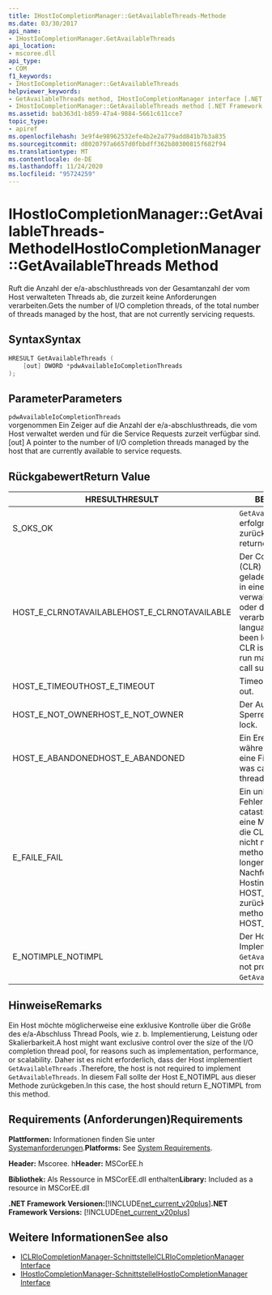 ```yaml
---
title: IHostIoCompletionManager::GetAvailableThreads-Methode
ms.date: 03/30/2017
api_name:
- IHostIoCompletionManager.GetAvailableThreads
api_location:
- mscoree.dll
api_type:
- COM
f1_keywords:
- IHostIoCompletionManager::GetAvailableThreads
helpviewer_keywords:
- GetAvailableThreads method, IHostIoCompletionManager interface [.NET Framework hosting]
- IHostIoCompletionManager::GetAvailableThreads method [.NET Framework hosting]
ms.assetid: bab363d1-b859-47a4-9884-5661c611cce7
topic_type:
- apiref
ms.openlocfilehash: 3e9f4e98962532efe4b2e2a779add841b7b3a835
ms.sourcegitcommit: d8020797a6657d0fbbdff362b80300815f682f94
ms.translationtype: MT
ms.contentlocale: de-DE
ms.lasthandoff: 11/24/2020
ms.locfileid: "95724259"
---
```

# <a name="ihostiocompletionmanagergetavailablethreads-method"></a><span data-ttu-id="306c8-102">IHostIoCompletionManager::GetAvailableThreads-Methode</span><span class="sxs-lookup"><span data-stu-id="306c8-102">IHostIoCompletionManager::GetAvailableThreads Method</span></span>

<span data-ttu-id="306c8-103">Ruft die Anzahl der e/a-abschlusthreads von der Gesamtanzahl der vom Host verwalteten Threads ab, die zurzeit keine Anforderungen verarbeiten.</span><span class="sxs-lookup"><span data-stu-id="306c8-103">Gets the number of I/O completion threads, of the total number of threads managed by the host, that are not currently servicing requests.</span></span>  
  
## <a name="syntax"></a><span data-ttu-id="306c8-104">Syntax</span><span class="sxs-lookup"><span data-stu-id="306c8-104">Syntax</span></span>  
  
```cpp  
HRESULT GetAvailableThreads (  
    [out] DWORD *pdwAvailableIoCompletionThreads  
);  
```  
  
## <a name="parameters"></a><span data-ttu-id="306c8-105">Parameter</span><span class="sxs-lookup"><span data-stu-id="306c8-105">Parameters</span></span>  

 `pdwAvailableIoCompletionThreads`  
 <span data-ttu-id="306c8-106">vorgenommen Ein Zeiger auf die Anzahl der e/a-abschlusthreads, die vom Host verwaltet werden und für die Service Requests zurzeit verfügbar sind.</span><span class="sxs-lookup"><span data-stu-id="306c8-106">[out] A pointer to the number of I/O completion threads managed by the host that are currently available to service requests.</span></span>  
  
## <a name="return-value"></a><span data-ttu-id="306c8-107">Rückgabewert</span><span class="sxs-lookup"><span data-stu-id="306c8-107">Return Value</span></span>  
  
|<span data-ttu-id="306c8-108">HRESULT</span><span class="sxs-lookup"><span data-stu-id="306c8-108">HRESULT</span></span>|<span data-ttu-id="306c8-109">BESCHREIBUNG</span><span class="sxs-lookup"><span data-stu-id="306c8-109">Description</span></span>|  
|-------------|-----------------|  
|<span data-ttu-id="306c8-110">S_OK</span><span class="sxs-lookup"><span data-stu-id="306c8-110">S_OK</span></span>|<span data-ttu-id="306c8-111">`GetAvailableThreads` wurde erfolgreich zurückgegeben.</span><span class="sxs-lookup"><span data-stu-id="306c8-111">`GetAvailableThreads` returned successfully.</span></span>|  
|<span data-ttu-id="306c8-112">HOST_E_CLRNOTAVAILABLE</span><span class="sxs-lookup"><span data-stu-id="306c8-112">HOST_E_CLRNOTAVAILABLE</span></span>|<span data-ttu-id="306c8-113">Der Common Language Runtime (CLR) wurde nicht in einen Prozess geladen, oder die CLR befindet sich in einem Zustand, in dem Sie verwalteten Code nicht ausführen oder den-Befehl nicht erfolgreich verarbeiten kann.</span><span class="sxs-lookup"><span data-stu-id="306c8-113">The common language runtime (CLR) has not been loaded into a process, or the CLR is in a state in which it cannot run managed code or process the call successfully.</span></span>|  
|<span data-ttu-id="306c8-114">HOST_E_TIMEOUT</span><span class="sxs-lookup"><span data-stu-id="306c8-114">HOST_E_TIMEOUT</span></span>|<span data-ttu-id="306c8-115">Timeout des Aufrufes.</span><span class="sxs-lookup"><span data-stu-id="306c8-115">The call timed out.</span></span>|  
|<span data-ttu-id="306c8-116">HOST_E_NOT_OWNER</span><span class="sxs-lookup"><span data-stu-id="306c8-116">HOST_E_NOT_OWNER</span></span>|<span data-ttu-id="306c8-117">Der Aufrufer ist nicht Besitzer der Sperre.</span><span class="sxs-lookup"><span data-stu-id="306c8-117">The caller does not own the lock.</span></span>|  
|<span data-ttu-id="306c8-118">HOST_E_ABANDONED</span><span class="sxs-lookup"><span data-stu-id="306c8-118">HOST_E_ABANDONED</span></span>|<span data-ttu-id="306c8-119">Ein Ereignis wurde abgebrochen, während ein blockierter Thread oder eine Fiber darauf wartete.</span><span class="sxs-lookup"><span data-stu-id="306c8-119">An event was canceled while a blocked thread or fiber was waiting on it.</span></span>|  
|<span data-ttu-id="306c8-120">E_FAIL</span><span class="sxs-lookup"><span data-stu-id="306c8-120">E_FAIL</span></span>|<span data-ttu-id="306c8-121">Ein unbekannter schwerwiegender Fehler ist aufgetreten.</span><span class="sxs-lookup"><span data-stu-id="306c8-121">An unknown catastrophic failure occurred.</span></span> <span data-ttu-id="306c8-122">Wenn eine Methode E_FAIL zurückgibt, ist die CLR innerhalb des Prozesses nicht mehr verwendbar.</span><span class="sxs-lookup"><span data-stu-id="306c8-122">When a method returns E_FAIL, the CLR is no longer usable within the process.</span></span> <span data-ttu-id="306c8-123">Nachfolgende Aufrufe von Hostingmethoden geben HOST_E_CLRNOTAVAILABLE zurück.</span><span class="sxs-lookup"><span data-stu-id="306c8-123">Subsequent calls to hosting methods return HOST_E_CLRNOTAVAILABLE.</span></span>|  
|<span data-ttu-id="306c8-124">E_NOTIMPL</span><span class="sxs-lookup"><span data-stu-id="306c8-124">E_NOTIMPL</span></span>|<span data-ttu-id="306c8-125">Der Host stellt keine Implementierung von bereit `GetAvailableThreads` .</span><span class="sxs-lookup"><span data-stu-id="306c8-125">The host does not provide an implementation of `GetAvailableThreads`.</span></span>|  
  
## <a name="remarks"></a><span data-ttu-id="306c8-126">Hinweise</span><span class="sxs-lookup"><span data-stu-id="306c8-126">Remarks</span></span>  

 <span data-ttu-id="306c8-127">Ein Host möchte möglicherweise eine exklusive Kontrolle über die Größe des e/a-Abschluss Thread Pools, wie z. b. Implementierung, Leistung oder Skalierbarkeit.</span><span class="sxs-lookup"><span data-stu-id="306c8-127">A host might want exclusive control over the size of the I/O completion thread pool, for reasons such as implementation, performance, or scalability.</span></span> <span data-ttu-id="306c8-128">Daher ist es nicht erforderlich, dass der Host implementiert `GetAvailableThreads` .</span><span class="sxs-lookup"><span data-stu-id="306c8-128">Therefore, the host is not required to implement `GetAvailableThreads`.</span></span> <span data-ttu-id="306c8-129">In diesem Fall sollte der Host E_NOTIMPL aus dieser Methode zurückgeben.</span><span class="sxs-lookup"><span data-stu-id="306c8-129">In this case, the host should return E_NOTIMPL from this method.</span></span>  
  
## <a name="requirements"></a><span data-ttu-id="306c8-130">Requirements (Anforderungen)</span><span class="sxs-lookup"><span data-stu-id="306c8-130">Requirements</span></span>  

 <span data-ttu-id="306c8-131">**Plattformen:** Informationen finden Sie unter [Systemanforderungen](../../get-started/system-requirements.md).</span><span class="sxs-lookup"><span data-stu-id="306c8-131">**Platforms:** See [System Requirements](../../get-started/system-requirements.md).</span></span>  
  
 <span data-ttu-id="306c8-132">**Header:** Mscoree. h</span><span class="sxs-lookup"><span data-stu-id="306c8-132">**Header:** MSCorEE.h</span></span>  
  
 <span data-ttu-id="306c8-133">**Bibliothek:** Als Ressource in MSCorEE.dll enthalten</span><span class="sxs-lookup"><span data-stu-id="306c8-133">**Library:** Included as a resource in MSCorEE.dll</span></span>  
  
 <span data-ttu-id="306c8-134">**.NET Framework Versionen:**[!INCLUDE[net_current_v20plus](../../../../includes/net-current-v20plus-md.md)]</span><span class="sxs-lookup"><span data-stu-id="306c8-134">**.NET Framework Versions:** [!INCLUDE[net_current_v20plus](../../../../includes/net-current-v20plus-md.md)]</span></span>  
  
## <a name="see-also"></a><span data-ttu-id="306c8-135">Weitere Informationen</span><span class="sxs-lookup"><span data-stu-id="306c8-135">See also</span></span>

- [<span data-ttu-id="306c8-136">ICLRIoCompletionManager-Schnittstelle</span><span class="sxs-lookup"><span data-stu-id="306c8-136">ICLRIoCompletionManager Interface</span></span>](iclriocompletionmanager-interface.md)
- [<span data-ttu-id="306c8-137">IHostIoCompletionManager-Schnittstelle</span><span class="sxs-lookup"><span data-stu-id="306c8-137">IHostIoCompletionManager Interface</span></span>](ihostiocompletionmanager-interface.md)
